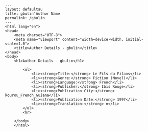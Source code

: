 
    ---
    layout: defaultau
    title: gbulin'Author Name 
    permalink: /gbulin
    ---
    <html lang="en">
    <head>
        <meta charset="UTF-8">
        <meta name="viewport" content="width=device-width, initial-scale=1.0">
        <title>Author Details - gbulin</title>
    </head>
    <body>
        <h1>Author Details - gbulin</h1>
        
            <ul>
                <li><strong>Title:</strong> Le Fils du Filaos</li>
                <li><strong>Genre:</strong> Fiction (Novel)</li>
                <li><strong>Language:</strong> French</li>
                <li><strong>Publisher:</strong> Ibis Rouge</li>
                <li><strong>Publication City:</strong> kourou_French_Guiana</li>
                <li><strong>Publication Date:</strong> 1997</li>
                <li><strong>Translation:</strong> n</li>
            </ul>
            <hr>
            
        </body>
        </html>
        